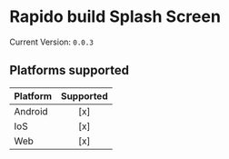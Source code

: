 # Rapido build Splash Screen

Current Version: `0.0.3`

## Platforms supported

| Platform  | Supported |
|-----------|:---------:|
| Android   |[x]        |
| IoS       |[x]        |
| Web       |[x]        |

